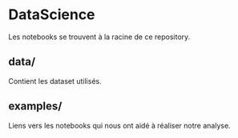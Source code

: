 # DataScience

Les notebooks se trouvent à la racine de ce repository.

## data/ 

Contient les dataset utilisés.

## examples/

Liens vers les notebooks qui nous ont aidé à réaliser notre analyse.
